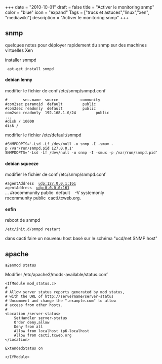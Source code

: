 +++
date = "2010-10-01"
draft = false
title = "Activer le monitoring snmp"
color = "blue"
icon = "expand"
Tags = ["trucs et astuces","linux","xen", "mediawiki"]
description = "Activer le monitoring snmp"
+++

snmp
----

quelques notes pour déployer rapidement du snmp sur des machines
virtuelles Xen

installer snmpd

     apt-get install snmpd

#### debian lenny

modifier le fichier de conf /etc/snmp/snmpd.conf

    #       sec.name  source          community
    #com2sec paranoid  default         public
    #com2sec readonly  default         public
    com2sec readonly  192.168.1.0/24         public
    ...
    #disk / 10000
    disk /

modifier le fichier /etc/default/snmpd

    #SNMPDOPTS='-Lsd -Lf /dev/null -u snmp -I -smux -p /var/run/snmpd.pid 127.0.0.1'
    SNMPDOPTS='-Lsd -Lf /dev/null -u snmp -I -smux -p /var/run/snmpd.pid'

#### debian squeeze

modifier le fichier de conf /etc/snmp/snmpd.conf

`#agentAddress  `[`udp:127.0.0.1:161`](udp:127.0.0.1:161)\
`agentAddress  `[`udp:0.0.0.0:161`](udp:0.0.0.0:161)\
    ...
    #rocommunity public  default    -V systemonly
    rocommunity public  cacti.tcweb.org.

#### enfin

reboot de snmpd

    /etc/init.d/snmpd restart

dans cacti faire un nouveau host basé sur le schéma "ucd/net SNMP host"

apache
------

    a2enmod status

Modifier /etc/apache2/mods-available/status.conf


    <IfModule mod_status.c>
    #
    # Allow server status reports generated by mod_status,
    # with the URL of http://servername/server-status
    # Uncomment and change the ".example.com" to allow
    # access from other hosts.
    #
    <Location /server-status>
        SetHandler server-status
        Order deny,allow
        Deny from all
        Allow from localhost ip6-localhost
        Allow from cacti.tcweb.org
    </Location>

    ExtendedStatus on

    </IfModule>
